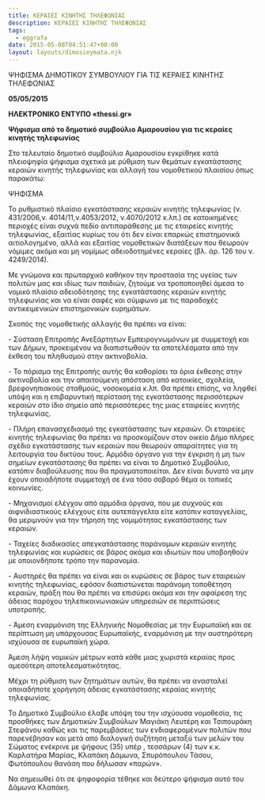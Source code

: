 ```yaml
---
title: ΚΕΡΑΙΕΣ ΚΙΝΗΤΗΣ ΤΗΛΕΦΩΝΙΑΣ
description: ΚΕΡΑΙΕΣ ΚΙΝΗΤΗΣ ΤΗΛΕΦΩΝΙΑΣ
tags:
  - eggrafa
date: 2015-05-08T04:51:47+00:00
layout: layouts/dimosieymata.njk
---
```

ΨΗΦΙΣΜΑ ΔΗΜΟΤΙΚΟΥ ΣΥΜΒΟΥΛΙΟΥ ΓΙΑ ΤΙΣ ΚΕΡΑΙΕΣ ΚΙΝΗΤΗΣ ΤΗΛΕΦΩΝΙΑΣ
<!-- excerpt -->
**05/05/2015**

**ΗΛΕΚΤΡΟΝΙΚΟ ΕΝΤΥΠΟ «****thessi.gr****»**

**Ψήφισμα από το δημοτικό συμβούλιο Αμαρουσίου για τις κεραίες κινητής τηλεφωνίας**

Στο τελευταίο δημοτικό συμβούλιο Αμαρουσίου εγκρίθηκε κατά πλειοψηφία ψήφισμα σχετικά με ρύθμιση των θεμάτων εγκατάστασης κεραιών κινητής τηλεφωνίας και αλλαγή του νομοθετικού πλαισίου όπως παρακάτω:

ΨΗΦΙΣΜΑ

Το ρυθμιστικό πλαίσιο εγκατάστασης κεραιών κινητής τηλεφωνίας (ν. 431/2006,ν. 4014/11,ν.4053/2012, ν.4070/2012 κ.λπ.) σε κατοικημένες περιοχές είναι συχνά πεδίο αντιπαράθεσης με τις εταιρείες κινητής τηλεφωνίας, εξαιτίας κυρίως του ότι δεν είναι επαρκώς επιστημονικά αιτιολογημένο, αλλά και εξαιτίας νομοθετικών διατάξεων που θεωρούν νόμιμες ακόμα και μη νομίμως αδειοδοτημένες κεραίες (βλ. άρ. 126 του ν. 4249/2014).

Με γνώμονα και πρωταρχικό καθήκον την προστασία της υγείας των πολιτών μας και ιδίως των παιδιών, ζητούμε να τροποποιηθεί άμεσα το νομικό πλαίσιο αδειοδότησης της εγκατάστασης κεραιών κινητής τηλεφωνίας και να είναι σαφές και σύμφωνο με τις παραδοχές αντικειμενικών επιστημονικών ευρημάτων.

Σκοπός της νομοθετικής αλλαγής θα πρέπει να είναι:

\- Σύσταση Επιτροπής Ανεξάρτητων Εμπειρογνωμόνων με συμμετοχή και των Δήμων, προκειμένου να διαπιστωθούν τα αποτελέσματα από την έκθεση του πληθυσμού στην ακτινοβολία.

\- Το πόρισμα της Επιτροπής αυτής θα καθορίσει τα όρια έκθεσης στην ακτινοβολία και την απαιτούμενη απόσταση από κατοικίες, σχολεία, βρεφονηπιακούς σταθμούς, νοσοκομεία κ.λπ. Θα πρέπει επίσης, να ληφθεί υπόψη και η επιβαρυντική περίσταση της εγκατάστασης περισσότερων κεραιών στο ίδιο σημείο από περισσότερες της μιας εταιρείες κινητής τηλεφωνίας.

\- Πλήρη επανασχεδιασμό της εγκατάστασης των κεραιών. Οι εταιρείες κινητής τηλεφωνίας θα πρέπει να προσκομίζουν στον οικείο Δήμο πλήρες σχέδιο εγκατάστασης των κεραιών που θεωρούν απαραίτητες για τη λειτουργία του δικτύου τους. Αρμόδιο όργανο για την έγκριση ή μη των σημείων εγκατάστασης θα πρέπει να είναι το Δημοτικό Συμβούλιο, κατόπιν διαβούλευσης που θα πραγματοποιείται. Δεν είναι δυνατό να μην έχουν οποιαδήποτε συμμετοχή σε ένα τόσο σοβαρό θέμα οι τοπικές κοινωνίες.

\- Μηχανισμοί ελέγχου από αρμόδια όργανα, που με συχνούς και αιφνιδιαστικούς ελέγχους είτε αυτεπάγγελτα είτε κατόπιν καταγγελίας, θα μεριμνούν για την τήρηση της νομιμότητας εγκατάστασης των κεραιών.

\- Ταχείες διαδικασίες απεγκατάστασης παράνομων κεραιών κινητής τηλεφωνίας και κυρώσεις σε βάρος ακόμα και ιδιωτών που υποβοηθούν με οποιονδήποτε τρόπο την παρανομία.

\- Αυστηρές θα πρέπει να είναι και οι κυρώσεις σε βάρος των εταιρειών κινητής τηλεφωνίας, εφόσον διαπιστώνεται παράνομη τοποθέτηση κεραιών, πράξη που θα πρέπει να επισύρει ακόμα και την αφαίρεση της άδειας παρόχου τηλεπικοινωνιακών υπηρεσιών σε περιπτώσεις υποτροπής.

\- Άμεση εναρμόνιση της Ελληνικής Νομοθεσίας με την Ευρωπαϊκή και σε περίπτωση μη υπάρχουσας Ευρωπαϊκής, εναρμόνιση με την αυστηρότερη ισχύουσα σε ευρωπαϊκή χώρα.

Άμεση λήψη νομικών μέτρων κατά κάθε μιας χωριστά κεραίας προς αμεσότερη αποτελεσματικότητας.

Μέχρι τη ρύθμιση των ζητημάτων αυτών, θα πρέπει να ανασταλεί οποιαδήποτε χορήγηση άδειας εγκατάστασης κεραίας κινητής τηλεφωνίας.

Το Δημοτικό Συμβούλιο έλαβε υπόψη του την ισχύουσα νομοθεσία, τις προσθήκες των Δημοτικών Συμβούλων Μαγιάκη Λευτέρη και Τσιπουράκη Στεφάνου καθώς και τις παρεμβάσεις των ενδιαφερομένων πολιτών που παρενέβησαν και μετά από διαλογική συζήτηση μεταξύ των μελών του Σώματος ενέκρινε με ψήφους (35) υπέρ , τεσσάρων (4) των κ.κ. Καρλατήρα Μαρίας, Κλαπάκη Δάμωνα, Σπυρόπουλου Τάσου, Φωτόπουλου θανάση που δήλωσαν «παρών».

Να σημειωθεί ότι σε ψηφοφορία τέθηκε και δεύτερο ψήφισμα αυτό του Δάμωνα Κλαπάκη.
